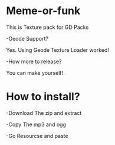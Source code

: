 # Meme-or-funk
This is Texture pack for GD Packs

-Geode Support?

Yes. Using Geode Texture Loader worked!

-How more to release?

You can make yourself!

# How to install?
-Download The zip and extract

-Copy The mp3 and ogg

-Go Resourcse and paste
